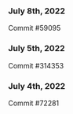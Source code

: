 ### July 8th, 2022

Commit #59095

### July 5th, 2022

Commit #314353


### July 4th, 2022

Commit #72281
